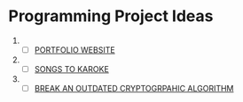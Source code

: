 # Programming Project Ideas
1) - [ ] [PORTFOLIO WEBSITE](PORTFOLIO_WEBSITE.md)
2) - [ ] [SONGS TO KAROKE](./SONG2KAROKE.md)
3) - [ ] [BREAK AN OUTDATED CRYPTOGRPAHIC ALGORITHM](BREAK_A_CRYPTO_ALGORITHM.md)

